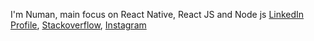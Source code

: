 I'm Numan, main focus on React Native, React JS and Node js [LinkedIn Profile][2], [Stackoverflow][3], [Instagram][1]

  [1]: https://www.instagram.com/iamnuman10/
  [2]: https://www.linkedin.com/in/nomi9995/
  [3]: https://stackoverflow.com/users/8079868/muhammad-numan?tab=profile